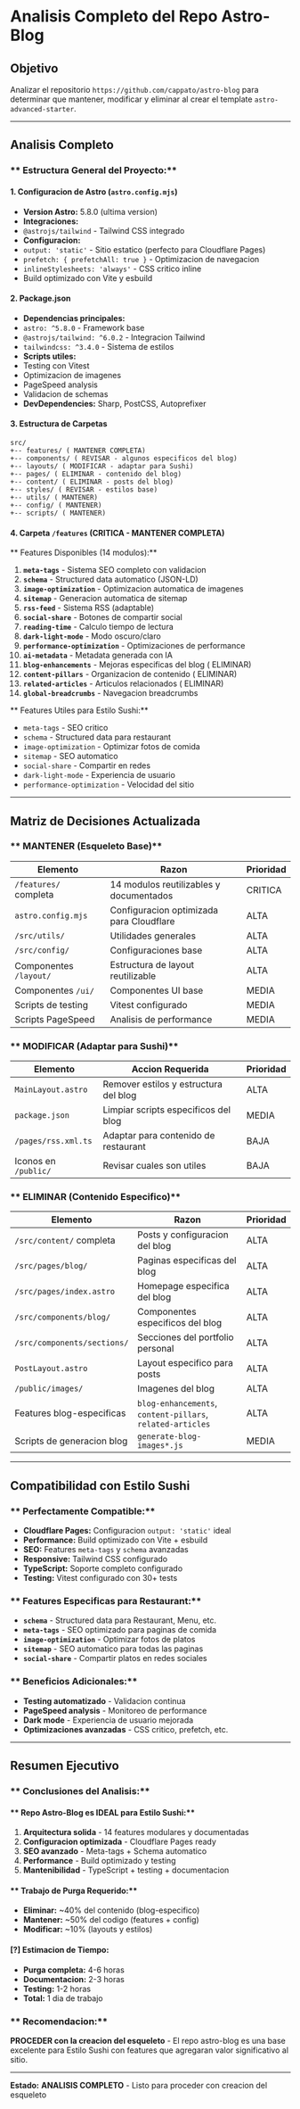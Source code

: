 # Analisis Completo del Repo Astro-Blog

## Objetivo
Analizar el repositorio `https://github.com/cappato/astro-blog` para determinar que mantener, modificar y eliminar al crear el template `astro-advanced-starter`.

---

## Analisis Completo 

### ** Estructura General del Proyecto:**

#### **1. Configuracion de Astro** (`astro.config.mjs`) 
- **Version Astro:** 5.8.0 (ultima version)
- **Integraciones:** 
 - `@astrojs/tailwind` - Tailwind CSS integrado
- **Configuracion:**
 - `output: 'static'` - Sitio estatico (perfecto para Cloudflare Pages)
 - `prefetch: { prefetchAll: true }` - Optimizacion de navegacion
 - `inlineStylesheets: 'always'` - CSS critico inline
 - Build optimizado con Vite y esbuild

#### **2. Package.json** 
- **Dependencias principales:**
 - `astro: ^5.8.0` - Framework base
 - `@astrojs/tailwind: ^6.0.2` - Integracion Tailwind
 - `tailwindcss: ^3.4.0` - Sistema de estilos
- **Scripts utiles:**
 - Testing con Vitest
 - Optimizacion de imagenes
 - PageSpeed analysis
 - Validacion de schemas
- **DevDependencies:** Sharp, PostCSS, Autoprefixer

#### **3. Estructura de Carpetas** 
```
src/
+-- features/ ( MANTENER COMPLETA)
+-- components/ ( REVISAR - algunos especificos del blog)
+-- layouts/ ( MODIFICAR - adaptar para Sushi)
+-- pages/ ( ELIMINAR - contenido del blog)
+-- content/ ( ELIMINAR - posts del blog)
+-- styles/ ( REVISAR - estilos base)
+-- utils/ ( MANTENER)
+-- config/ ( MANTENER)
+-- scripts/ ( MANTENER)
```

#### **4. Carpeta `/features` (CRITICA - MANTENER COMPLETA)** 

** Features Disponibles (14 modulos):**

1. **`meta-tags`** - Sistema SEO completo con validacion
2. **`schema`** - Structured data automatico (JSON-LD)
3. **`image-optimization`** - Optimizacion automatica de imagenes
4. **`sitemap`** - Generacion automatica de sitemap
5. **`rss-feed`** - Sistema RSS (adaptable)
6. **`social-share`** - Botones de compartir social
7. **`reading-time`** - Calculo tiempo de lectura
8. **`dark-light-mode`** - Modo oscuro/claro
9. **`performance-optimization`** - Optimizaciones de performance
10. **`ai-metadata`** - Metadata generada con IA
11. **`blog-enhancements`** - Mejoras especificas del blog ( ELIMINAR)
12. **`content-pillars`** - Organizacion de contenido ( ELIMINAR)
13. **`related-articles`** - Articulos relacionados ( ELIMINAR)
14. **`global-breadcrumbs`** - Navegacion breadcrumbs

** Features Utiles para Estilo Sushi:**
- `meta-tags` - SEO critico
- `schema` - Structured data para restaurant
- `image-optimization` - Optimizar fotos de comida
- `sitemap` - SEO automatico
- `social-share` - Compartir en redes
- `dark-light-mode` - Experiencia de usuario
- `performance-optimization` - Velocidad del sitio

---

## Matriz de Decisiones Actualizada

### ** MANTENER (Esqueleto Base)**
| Elemento | Razon | Prioridad |
|----------|-------|-----------|
| `/features/` completa | 14 modulos reutilizables y documentados | CRITICA |
| `astro.config.mjs` | Configuracion optimizada para Cloudflare | ALTA |
| `/src/utils/` | Utilidades generales | ALTA |
| `/src/config/` | Configuraciones base | ALTA |
| Componentes `/layout/` | Estructura de layout reutilizable | ALTA |
| Componentes `/ui/` | Componentes UI base | MEDIA |
| Scripts de testing | Vitest configurado | MEDIA |
| Scripts PageSpeed | Analisis de performance | MEDIA |

### ** MODIFICAR (Adaptar para Sushi)**
| Elemento | Accion Requerida | Prioridad |
|----------|------------------|-----------|
| `MainLayout.astro` | Remover estilos y estructura del blog | ALTA |
| `package.json` | Limpiar scripts especificos del blog | MEDIA |
| `/pages/rss.xml.ts` | Adaptar para contenido de restaurant | BAJA |
| Iconos en `/public/` | Revisar cuales son utiles | BAJA |

### ** ELIMINAR (Contenido Especifico)**
| Elemento | Razon | Prioridad |
|----------|-------|-----------|
| `/src/content/` completa | Posts y configuracion del blog | ALTA |
| `/src/pages/blog/` | Paginas especificas del blog | ALTA |
| `/src/pages/index.astro` | Homepage especifica del blog | ALTA |
| `/src/components/blog/` | Componentes especificos del blog | ALTA |
| `/src/components/sections/` | Secciones del portfolio personal | ALTA |
| `PostLayout.astro` | Layout especifico para posts | ALTA |
| `/public/images/` | Imagenes del blog | ALTA |
| Features blog-especificas | `blog-enhancements`, `content-pillars`, `related-articles` | ALTA |
| Scripts de generacion blog | `generate-blog-images*.js` | MEDIA |

---

## Compatibilidad con Estilo Sushi 

### ** Perfectamente Compatible:**
- **Cloudflare Pages:** Configuracion `output: 'static'` ideal
- **Performance:** Build optimizado con Vite + esbuild
- **SEO:** Features `meta-tags` y `schema` avanzadas
- **Responsive:** Tailwind CSS configurado
- **TypeScript:** Soporte completo configurado
- **Testing:** Vitest configurado con 30+ tests

### ** Features Especificas para Restaurant:**
- **`schema`** - Structured data para Restaurant, Menu, etc.
- **`meta-tags`** - SEO optimizado para paginas de comida
- **`image-optimization`** - Optimizar fotos de platos
- **`sitemap`** - SEO automatico para todas las paginas
- **`social-share`** - Compartir platos en redes sociales

### ** Beneficios Adicionales:**
- **Testing automatizado** - Validacion continua
- **PageSpeed analysis** - Monitoreo de performance
- **Dark mode** - Experiencia de usuario mejorada
- **Optimizaciones avanzadas** - CSS critico, prefetch, etc.

---

## Resumen Ejecutivo

### ** Conclusiones del Analisis:**

#### ** Repo Astro-Blog es IDEAL para Estilo Sushi:**
1. **Arquitectura solida** - 14 features modulares y documentadas
2. **Configuracion optimizada** - Cloudflare Pages ready
3. **SEO avanzado** - Meta-tags + Schema automatico
4. **Performance** - Build optimizado y testing
5. **Mantenibilidad** - TypeScript + testing + documentacion

#### ** Trabajo de Purga Requerido:**
- **Eliminar:** ~40% del contenido (blog-especifico)
- **Mantener:** ~50% del codigo (features + config)
- **Modificar:** ~10% (layouts y estilos)

#### **[?] Estimacion de Tiempo:**
- **Purga completa:** 4-6 horas
- **Documentacion:** 2-3 horas
- **Testing:** 1-2 horas
- **Total:** 1 dia de trabajo

### ** Recomendacion:**
**PROCEDER con la creacion del esqueleto** - El repo astro-blog es una base excelente para Estilo Sushi con features que agregaran valor significativo al sitio.

---

**Estado:** **ANALISIS COMPLETO** - Listo para proceder con creacion del esqueleto
